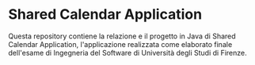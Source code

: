 # Shared Calendar Application

Questa repository contiene la relazione e il progetto in Java di Shared Calendar Application, l'applicazione realizzata come elaborato finale dell'esame di Ingegneria del Software di Università degli Studi di Firenze.
